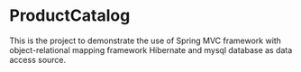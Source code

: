 # ProductCatalog
This is the project to demonstrate the use of Spring MVC framework with object-relational mapping framework Hibernate and mysql database as data access source.
